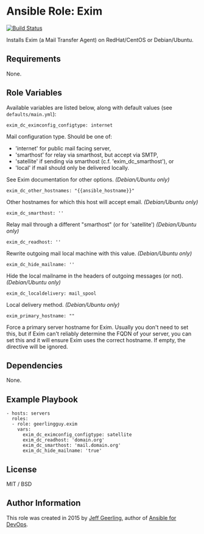 # Ansible Role: Exim

[![Build Status](https://travis-ci.org/geerlingguy/ansible-role-exim.svg?branch=master)](https://travis-ci.org/geerlingguy/ansible-role-exim)

Installs Exim (a Mail Transfer Agent) on RedHat/CentOS or Debian/Ubuntu.

## Requirements

None.

## Role Variables

Available variables are listed below, along with default values (see `defaults/main.yml`):

    exim_dc_eximconfig_configtype: internet

Mail configuration type. Should be one of:

  - 'internet' for public mail facing server,
  - 'smarthost' for relay via smarthost, but accept via SMTP, 
  - 'satellite' if sending via smarthost (c.f. 'exim_dc_smarthost'), or
  - 'local' if mail should only be delivered locally. 

See Exim documentation for other options.  *(Debian/Ubuntu only)*

    exim_dc_other_hostnames: "{{ansible_hostname}}"

Other hostnames for which this host will accept email.  *(Debian/Ubuntu only)*

    exim_dc_smarthost: ''

Relay mail through a different "smarthost" (or for 'satellite')  *(Debian/Ubuntu only)*

    exim_dc_readhost: ''

Rewrite outgoing mail local machine with this value.  *(Debian/Ubuntu only)*

    exim_dc_hide_mailname: ''

Hide the local mailname in the headers of outgoing messages (or not).  *(Debian/Ubuntu only)*

    exim_dc_localdelivery: mail_spool

Local delivery method.  *(Debian/Ubuntu only)*

    exim_primary_hostname: ""

Force a primary server hostname for Exim. Usually you don't need to set this, but if Exim can't reliably determine the FQDN of your server, you can set this and it will ensure Exim uses the correct hostname.  If empty, the directive will be ignored.

## Dependencies

None.

## Example Playbook

    - hosts: servers
      roles:
      - role: geerlingguy.exim
        vars:
          exim_dc_eximconfig_configtype: satellite
          exim_dc_readhost: 'domain.org'
          exim_dc_smarthost: 'mail.domain.org'
          exim_dc_hide_mailname: 'true'

## License

MIT / BSD

## Author Information

This role was created in 2015 by [Jeff Geerling](https://www.jeffgeerling.com/), author of [Ansible for DevOps](https://www.ansiblefordevops.com/).
